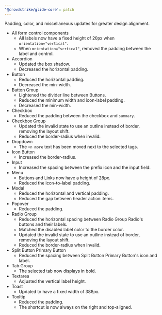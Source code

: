 ```yaml
---
'@crowdstrike/glide-core': patch
---
```


Padding, color, and miscellaneous updates for greater design alignment.

- All form control components
  - All labels now have a fixed height of 20px when `orientation="vertical"`.
  - When `orientation="vertical"`, removed the padding between the label and control.
- Accordion
  - Updated the box shadow.
  - Decreased the horizontal padding.
- Button
  - Reduced the horizontal padding.
  - Decreased the min-width.
- Button Group
  - Lightened the divider line between Buttons.
  - Reduced the minimum width and icon-label padding.
  - Decreased the min-width.
- Checkbox
  - Reduced the padding between the checkbox and `summary`.
- Checkbox Group
  - Updated the invalid state to use an outline instead of border, removing the layout shift.
  - Reduced the border-radius when invalid.
- Dropdown
  - The `+n more` text has been moved next to the selected tags.
- Icon Button
  - Increased the border-radius.
- Input
  - Increased the spacing between the prefix icon and the input field.
- Menu
  - Buttons and Links now have a height of 28px.
  - Reduced the icon-to-label padding.
- Modal
  - Reduced the horizontal and vertical padding.
  - Reduced the gap between header action items.
- Popover
  - Reduced the padding.
- Radio Group
  - Reduced the horizontal spacing between Radio Group Radio's buttons and their labels.
  - Matched the disabled label color to the border color.
  - Updated the invalid state to use an outline instead of border, removing the layout shift.
  - Reduced the border-radius when invalid.
- Split Button Primary Button
  - Reduced the spacing between Split Button Primary Button's icon and label.
- Tab Group
  - The selected tab now displays in bold.
- Textarea
  - Adjusted the vertical label height.
- Toast
  - Updated to have a fixed width of 388px.
- Tooltip
  - Reduced the padding.
  - The shortcut is now always on the right and top-aligned.
